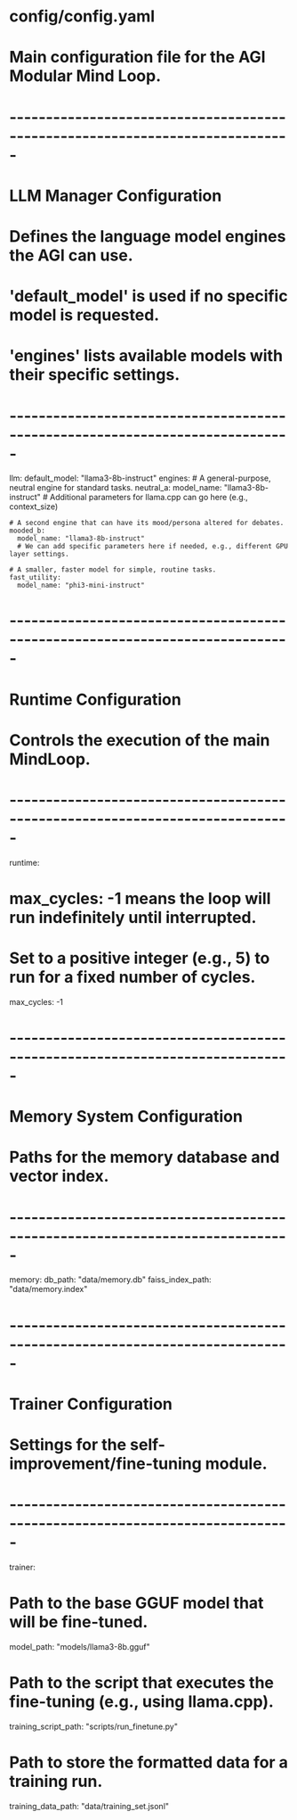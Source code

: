 # config/config.yaml
#
# Main configuration file for the AGI Modular Mind Loop.

# -----------------------------------------------------------------------------
# LLM Manager Configuration
# Defines the language model engines the AGI can use.
# 'default_model' is used if no specific model is requested.
# 'engines' lists available models with their specific settings.
# -----------------------------------------------------------------------------
llm:
  default_model: "llama3-8b-instruct"
  engines:
    # A general-purpose, neutral engine for standard tasks.
    neutral_a:
      model_name: "llama3-8b-instruct"
      # Additional parameters for llama.cpp can go here (e.g., context_size)

    # A second engine that can have its mood/persona altered for debates.
    mooded_b:
      model_name: "llama3-8b-instruct"
      # We can add specific parameters here if needed, e.g., different GPU layer settings.

    # A smaller, faster model for simple, routine tasks.
    fast_utility:
      model_name: "phi3-mini-instruct"

# -----------------------------------------------------------------------------
# Runtime Configuration
# Controls the execution of the main MindLoop.
# -----------------------------------------------------------------------------
runtime:
  # max_cycles: -1 means the loop will run indefinitely until interrupted.
  # Set to a positive integer (e.g., 5) to run for a fixed number of cycles.
  max_cycles: -1

# -----------------------------------------------------------------------------
# Memory System Configuration
# Paths for the memory database and vector index.
# -----------------------------------------------------------------------------
memory:
  db_path: "data/memory.db"
  faiss_index_path: "data/memory.index"

# -----------------------------------------------------------------------------
# Trainer Configuration
# Settings for the self-improvement/fine-tuning module.
# -----------------------------------------------------------------------------
trainer:
  # Path to the base GGUF model that will be fine-tuned.
  model_path: "models/llama3-8b.gguf"
  # Path to the script that executes the fine-tuning (e.g., using llama.cpp).
  training_script_path: "scripts/run_finetune.py"
  # Path to store the formatted data for a training run.
  training_data_path: "data/training_set.jsonl"
